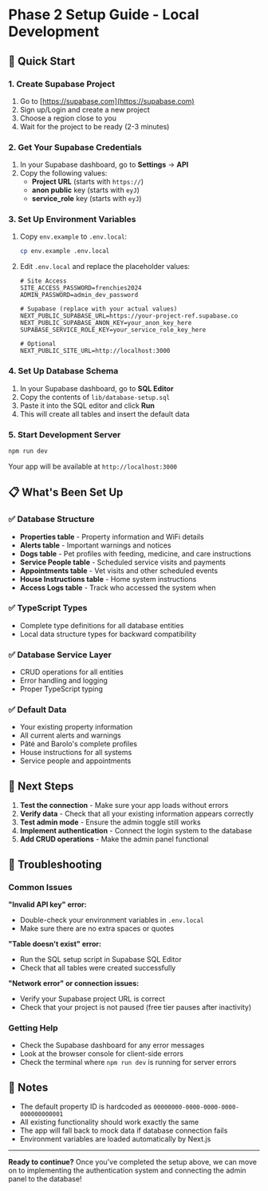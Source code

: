 # Phase 2 Setup Guide - Local Development

## 🚀 Quick Start

### 1. Create Supabase Project
1. Go to [https://supabase.com](https://supabase.com)
2. Sign up/Login and create a new project
3. Choose a region close to you
4. Wait for the project to be ready (2-3 minutes)

### 2. Get Your Supabase Credentials
1. In your Supabase dashboard, go to **Settings** → **API**
2. Copy the following values:
   - **Project URL** (starts with `https://`)
   - **anon public** key (starts with `eyJ`)
   - **service_role** key (starts with `eyJ`)

### 3. Set Up Environment Variables
1. Copy `env.example` to `.env.local`:
   ```bash
   cp env.example .env.local
   ```

2. Edit `.env.local` and replace the placeholder values:
   ```env
   # Site Access
   SITE_ACCESS_PASSWORD=frenchies2024
   ADMIN_PASSWORD=admin_dev_password

   # Supabase (replace with your actual values)
   NEXT_PUBLIC_SUPABASE_URL=https://your-project-ref.supabase.co
   NEXT_PUBLIC_SUPABASE_ANON_KEY=your_anon_key_here
   SUPABASE_SERVICE_ROLE_KEY=your_service_role_key_here

   # Optional
   NEXT_PUBLIC_SITE_URL=http://localhost:3000
   ```

### 4. Set Up Database Schema
1. In your Supabase dashboard, go to **SQL Editor**
2. Copy the contents of `lib/database-setup.sql`
3. Paste it into the SQL editor and click **Run**
4. This will create all tables and insert the default data

### 5. Start Development Server
```bash
npm run dev
```

Your app will be available at `http://localhost:3000`

## 📋 What's Been Set Up

### ✅ Database Structure
- **Properties table** - Property information and WiFi details
- **Alerts table** - Important warnings and notices
- **Dogs table** - Pet profiles with feeding, medicine, and care instructions
- **Service People table** - Scheduled service visits and payments
- **Appointments table** - Vet visits and other scheduled events
- **House Instructions table** - Home system instructions
- **Access Logs table** - Track who accessed the system when

### ✅ TypeScript Types
- Complete type definitions for all database entities
- Local data structure types for backward compatibility

### ✅ Database Service Layer
- CRUD operations for all entities
- Error handling and logging
- Proper TypeScript typing

### ✅ Default Data
- Your existing property information
- All current alerts and warnings
- Pâté and Barolo's complete profiles
- House instructions for all systems
- Service people and appointments

## 🔄 Next Steps

1. **Test the connection** - Make sure your app loads without errors
2. **Verify data** - Check that all your existing information appears correctly
3. **Test admin mode** - Ensure the admin toggle still works
4. **Implement authentication** - Connect the login system to the database
5. **Add CRUD operations** - Make the admin panel functional

## 🐛 Troubleshooting

### Common Issues

**"Invalid API key" error:**
- Double-check your environment variables in `.env.local`
- Make sure there are no extra spaces or quotes

**"Table doesn't exist" error:**
- Run the SQL setup script in Supabase SQL Editor
- Check that all tables were created successfully

**"Network error" or connection issues:**
- Verify your Supabase project URL is correct
- Check that your project is not paused (free tier pauses after inactivity)

### Getting Help
- Check the Supabase dashboard for any error messages
- Look at the browser console for client-side errors
- Check the terminal where `npm run dev` is running for server errors

## 📝 Notes

- The default property ID is hardcoded as `00000000-0000-0000-0000-000000000001`
- All existing functionality should work exactly the same
- The app will fall back to mock data if database connection fails
- Environment variables are loaded automatically by Next.js

---

**Ready to continue?** Once you've completed the setup above, we can move on to implementing the authentication system and connecting the admin panel to the database!
